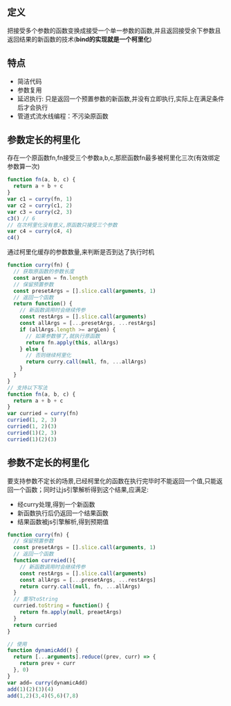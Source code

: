 ## 定义
把接受多个参数的函数变换成接受一个单一参数的函数,并且返回接受余下参数且返回结果的新函数的技术(**bind的实现就是一个柯里化**)  
## 特点
- 简洁代码
- 参数复用
- 延迟执行: 只是返回一个预置参数的新函数,并没有立即执行,实际上在满足条件后才会执行
- 管道式流水线编程：不污染原函数  

## 参数定长的柯里化
存在一个原函数fn,fn接受三个参数a,b,c,那麽函数fn最多被柯里化三次(有效绑定参数算一次)
```js
function fn(a, b, c) {
  return a + b + c
}
var c1 = curry(fn, 1)
var c2 = curry(c1, 2)
var c3 = curry(c2, 3)
c3() // 6
// 在次柯里化没有意义,原函数只接受三个参数
var c4 = curry(c4, 4)
c4()
```
通过柯里化缓存的参数数量,来判断是否到达了执行时机
```js
function curry(fn) {
  // 获取原函数的参数长度
  const argLen = fn.length
  // 保留预置参数
  const presetArgs = [].slice.call(arguments, 1)
  // 返回一个函数
  return function() {
    // 新函数调用时会继续传参
    const restArgs = [].slice.call(arguments)
    const allArgs = [...presetArgs, ...restArgs]
    if (allArgs.length >= argLen) {
      // 如果参数够了,就执行原函数
      return fn.apply(this, allArgs)
    } else {
      // 否则继续柯里化
      return curry.call(null, fn, ...allArgs)
    }
  }
}
// 支持以下写法
function fn(a, b, c) {
  return a + b + c
}
var curried = curry(fn)
curried(1, 2, 3)
curried(1, 2)(3)
curried(1)(2, 3)
curried(1)(2)(3)
```
## 参数不定长的柯里化
要支持参数不定长的场景,已经柯里化的函数在执行完毕时不能返回一个值,只能返回一个函数；同时让js引擎解析得到这个结果,应满足:
- 经curry处理,得到一个新函数
- 新函数执行后仍返回一个结果函数
- 结果函数被js引擎解析,得到预期值
```js
function curry(fn) {
  // 保留预置参数
  const presetArgs = [].slice.call(arguments, 1)
  // 返回一个函数
  function curreied(){
    // 新函数调用时会继续传参
    const restArgs = [].slice.call(arguments)
    const allArgs = [...presetArgs, ...restArgs]
    return curry.call(null, fn, ...allArgs)
  }
  // 重写toString
  curried.toString = function() {
    return fn.apply(null, preaetArgs)
  }
  return curried
}

// 使用
function dynamicAdd() {
  return [...arguments].reduce((prev, curr) => {
    return prev + curr
  }, 0)
}
var add= curry(dynamicAdd)
add(1)(2)(3)(4)
add(1,2)(3,4)(5,6)(7,8)
```